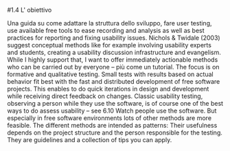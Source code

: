 #1.4 L' obiettivo

Una guida su come adattare la struttura dello sviluppo, fare user testing, use available free tools to ease recording and analysis as well as best practices for reporting and fixing usability issues. 
Nichols & Twidale (2003) suggest conceptual methods like for example involving usability experts and students, creating a usability discussion infrastructure and evangelism. While I highly support that, I want to offer immediately actionable methods who can be carried out by everyone – più come un tutorial. 
The focus is on formative and qualitative testing. Small tests with results based on actual behavior fit best with the fast and distributed development of free software projects. This enables to do quick iterations in design and development while receiving direct feedback on changes. 
Classic usability testing, observing a person while they use the software, is of course one of the best ways to do assess usability – see 6.10 Watch people use the software. But especially in free software environments lots of other methods are more feasible. 
The different methods are intended as patterns: Their usefulness depends on the project structure and the person responsible for the testing. They are guidelines and a collection of tips you can apply. 

